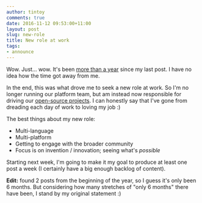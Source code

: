 ```yaml
---
author: tintoy
comments: true
date: 2016-11-12 09:53:00+11:00
layout: post
slug: new-role
title: New role at work
tags:
- announce
---
```


Wow. Just... wow. It's been [more than a year](../stay-tuned) since my last post. I have no idea how the time got away from me.

In the end, this was what drove me to seek a new role at work. So I'm no longer running our platform team, but am instead now responsible for driving our [open-source projects](https://github.com/DimensionDataResearch/). I can honestly say that I've gone from dreading each day of work to loving my job :)

The best things about my new role:

* Multi-language
* Multi-platform
* Getting to engage with the broader community
* Focus is on invention / innovation; seeing what's _possible_

Starting next week, I'm going to make it my goal to produce at least one post a week (I certainly have a big enough backlog of content).

**Edit:** found 2 posts from the beginning of the year, so I guess it's only been 6 months. But considering how many stretches of "only 6 months" there have been, I stand by my original statement :)
